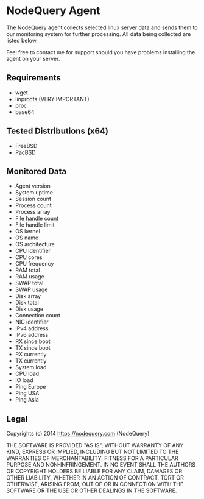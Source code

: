 NodeQuery Agent
===============

The NodeQuery agent collects selected linux server data and sends them to
our monitoring system for further processing. All data being collected
are listed below.

Feel free to contact me for support should you have problems installing
the agent on your server.

Requirements
------------

* wget
* linprocfs (VERY IMPORTANT)
* proc
* base64

Tested Distributions (x64)
--------------------------

* FreeBSD
* PacBSD

Monitored Data
--------------

* Agent version
* System uptime
* Session count
* Process count
* Process array
* File handle count
* File handle limit
* OS kernel
* OS name
* OS architecture
* CPU identifier
* CPU cores
* CPU frequency
* RAM total
* RAM usage
* SWAP total
* SWAP usage
* Disk array
* Disk total
* Disk usage
* Connection count
* NIC identifier
* IPv4 address
* IPv6 address
* RX since boot
* TX since boot
* RX currently
* TX currently
* System load
* CPU load
* IO load
* Ping Europe
* Ping USA
* Ping Asia

Legal
-----

Copyrights (c) 2014 https://nodequery.com (NodeQuery)

THE SOFTWARE IS PROVIDED "AS IS", WITHOUT WARRANTY OF ANY KIND, EXPRESS OR
IMPLIED, INCLUDING BUT NOT LIMITED TO THE WARRANTIES OF MERCHANTABILITY,
FITNESS FOR A PARTICULAR PURPOSE AND NON-INFRINGEMENT. IN NO EVENT SHALL THE
AUTHORS OR COPYRIGHT HOLDERS BE LIABLE FOR ANY CLAIM, DAMAGES OR OTHER
LIABILITY, WHETHER IN AN ACTION OF CONTRACT, TORT OR OTHERWISE, ARISING FROM,
OUT OF OR IN CONNECTION WITH THE SOFTWARE OR THE USE OR OTHER DEALINGS IN
THE SOFTWARE.

